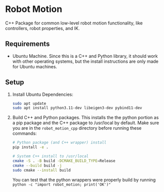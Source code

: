 # Robot Motion
C++ Package for common low-level robot motion functionality, like controllers, robot properties, and IK.

## Requirements
* Ubuntu Machine. Since this is a C++ and Python library, it should work with other operating systems, but the install instructions are only made for Ubuntu machines.

## Setup
1. Install Ubuntu Dependencies:
    ```bash
    sudo apt update
    sudo apt install python3.11-dev libeigen3-dev pybind11-dev
    ```

2. Build C++ and Python packages. This installs the the python portion as a pip package and the C++ package to /usr/local by default. Make sure you are in the `robot_motion_cpp` directory before running these commands:

    ```bash
    # Python package (and C++ wrapper) install
    pip install -e .        
    
    # System C++ install to /usr/local
    cmake -S . -B build -DCMAKE_BUILD_TYPE=Release
    cmake --build build -j
    sudo cmake --install build 
    ```


    You can test that the python wrappers were properly build by running `python -c "import robot_motion; print('OK')"`



